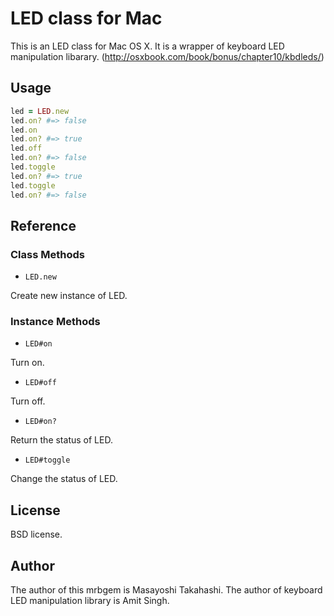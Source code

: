 LED class for Mac
=================

This is an LED class for Mac OS X.
It is a wrapper of keyboard LED manipulation libarary.
(http://osxbook.com/book/bonus/chapter10/kbdleds/)


## Usage

```ruby
led = LED.new
led.on? #=> false
led.on
led.on? #=> true
led.off
led.on? #=> false
led.toggle
led.on? #=> true
led.toggle
led.on? #=> false
```

## Reference

### Class Methods

* `LED.new`

Create new instance of LED.

### Instance Methods

* `LED#on`

Turn on.

* `LED#off`

Turn off.

* `LED#on?`

Return the status of LED.

* `LED#toggle`

Change the status of LED.


## License

BSD license.

## Author

The author of this mrbgem is Masayoshi Takahashi.
The author of keyboard LED manipulation library is Amit Singh.


